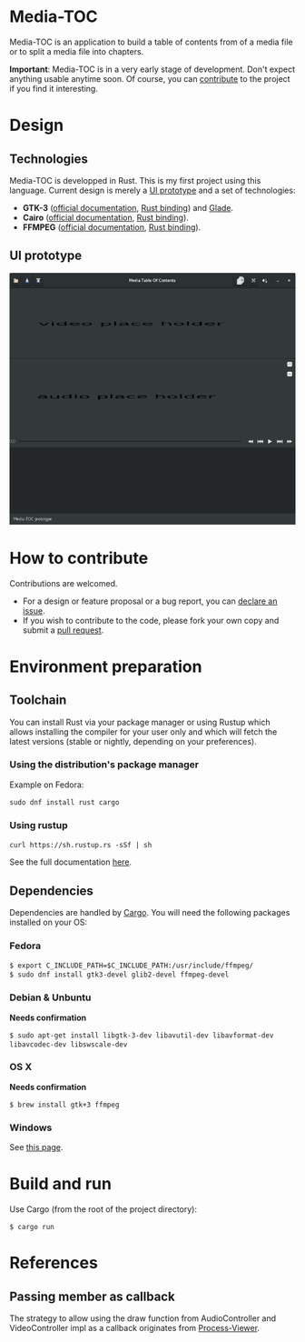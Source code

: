 # Media-TOC
Media-TOC is an application to build a table of contents from of a media file or
to split a media file into chapters.

**Important**: Media-TOC is in a very early stage of development. Don't expect
anything usable anytime soon. Of course, you can [contribute](#contribute) to the project
if you find it interesting.

# Design
## Technologies
Media-TOC is developped in Rust. This is my first project using this language.
Current design is merely a [UI prototype](#ui) and a set of technologies:
- **GTK-3** ([official documentation](https://developer.gnome.org/gtk3/stable/),
[Rust binding](https://crates.io/crates/gtk)) and [Glade](https://glade.gnome.org/).
- **Cairo** ([official documentation](https://www.cairographics.org/documentation/),
[Rust binding](https://crates.io/crates/cairo-rs)).
- **FFMPEG** ([official documentation](https://ffmpeg.org/documentation.html),
[Rust binding](https://crates.io/crates/ffmpeg)).

## <a name='ui'></a>UI prototype
![Media TOC UI prototype](assets/media-toc.png)

# <a name='contribute'></a>How to contribute
Contributions are welcomed.
- For a design or feature proposal or a bug report, you can [declare an issue](https://github.com/fengalin/media-toc/issues).
- If you wish to contribute to the code, please fork your own copy and submit a
[pull request](https://github.com/fengalin/media-toc/pulls).

# Environment preparation
## Toolchain
You can install Rust via your package manager or using Rustup which allows
installing the compiler for your user only and which will fetch the latest
versions (stable or nightly, depending on your preferences).

### Using the distribution's package manager
Example on Fedora:
```
sudo dnf install rust cargo
```

### Using rustup
```
curl https://sh.rustup.rs -sSf | sh
```
See the full documentation [here](https://github.com/rust-lang-nursery/rustup.rs#installation).

## Dependencies
Dependencies are handled by [Cargo](http://doc.crates.io/). You will need the
following packages installed on your OS:

### Fedora
```
$ export C_INCLUDE_PATH=$C_INCLUDE_PATH:/usr/include/ffmpeg/
$ sudo dnf install gtk3-devel glib2-devel ffmpeg-devel
```

### Debian & Unbuntu
**Needs confirmation**
```
$ sudo apt-get install libgtk-3-dev libavutil-dev libavformat-dev libavcodec-dev libswscale-dev
```

### OS X
**Needs confirmation**
```
$ brew install gtk+3 ffmpeg
```

### Windows
See [this page](http://gtk-rs.org/docs/requirements.html).

# Build and run
Use Cargo (from the root of the project directory):
```
$ cargo run
```

# References
## Passing member as callback
The strategy to allow using the draw function from AudioController and VideoController
impl as a callback originates from [Process-Viewer](https://github.com/GuillaumeGomez/process-viewer).
